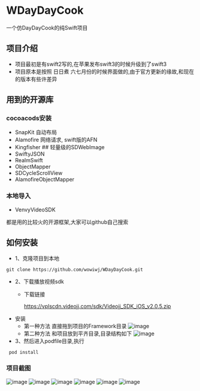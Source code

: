 # WDayDayCook
一个仿DayDayCook的纯Swift项目
##  项目介绍
- 项目最初是有swift2写的,在苹果发布swift3的时候升级到了swift3
- 项目原本是按照 日日煮 六七月份的时候界面做的,由于官方更新的缘故,和现在的版本有些许差异
## 用到的开源库
### cocoacods安装
-  SnapKit  自动布局
-  Alamofire 网络请求, swift版的AFN
-  Kingfisher ## 轻量级的SDWebImage
-  SwiftyJSON
-  RealmSwift
-  ObjectMapper
-  SDCycleScrollView
-  AlamofireObjectMapper

### 本地导入
- VenvyVideoSDK

都是用的比较火的开源框架,大家可以github自己搜索

## 如何安装
- 1、克隆项目到本地
```
git clone https://github.com/wowiwj/WDayDayCook.git
```
- 2、下载播放视频sdk
  - 下载链接
  
    <https://vplscdn.videojj.com/sdk/Videojj_SDK_iOS_v2.0.5.zip>
 - 安装
   - 第一种方法
   直接拖到项目的Framework目录
    ![image](./install.png)
   - 第二种方法
   和项目放到平齐目录,目录结构如下
    ![image](./install2.png)
- 3、然后进入podfile目录,执行
```
 pod install
```
### 项目截图
![image](./show1@2x.png)
![image](./show2@2x.png)
![image](./show3@2x.png)
![image](./show4@2x.png)
![image](./show5@2x.png)
![image](./show6@2x.png)

   
   